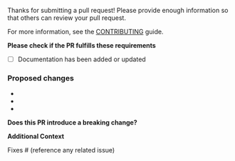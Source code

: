 Thanks for submitting a pull request! Please provide enough information so that others can review your pull request.

For more information, see the [CONTRIBUTING](../CONTRIBUTING.md) guide.

**Please check if the PR fulfills these requirements**

- [ ] Documentation has been added or updated

### Proposed changes

- 
- 
- 

**Does this PR introduce a breaking change?**

<!-- What changes might users need to make due to this PR? -->

**Additional Context**

Fixes # (reference any related issue)

<!-- Anything else about this PR -->
